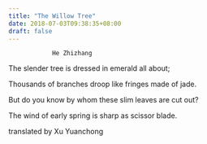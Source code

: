 ```yaml
---
title: "The Willow Tree"
date: 2018-07-03T09:38:35+08:00
draft: false
---
```

                He Zhizhang

The slender tree is dressed in emerald all about;

Thousands of branches droop like fringes made of jade.

But do you know by whom these slim leaves are cut out?

The wind of early spring is sharp as scissor blade.



translated by Xu Yuanchong